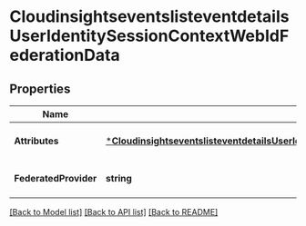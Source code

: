 # CloudinsightseventslisteventdetailsUserIdentitySessionContextWebIdFederationData

## Properties
Name | Type | Description | Notes
------------ | ------------- | ------------- | -------------
**Attributes** | [***CloudinsightseventslisteventdetailsUserIdentitySessionContextWebIdFederationDataAttributes**](cloudinsightseventslisteventdetails_userIdentity_sessionContext_webIdFederationData_attributes.md) |  | [optional] [default to null]
**FederatedProvider** | **string** |  | [optional] [default to null]

[[Back to Model list]](../README.md#documentation-for-models) [[Back to API list]](../README.md#documentation-for-api-endpoints) [[Back to README]](../README.md)



